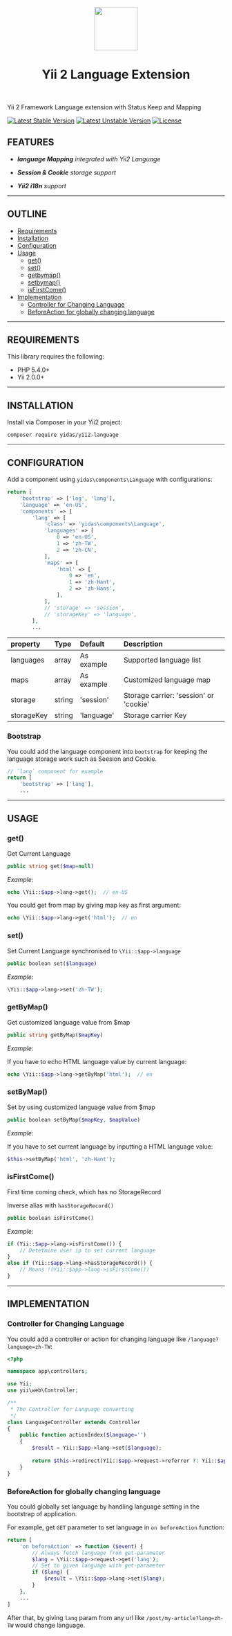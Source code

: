 <p align="center">
    <a href="https://github.com/yiisoft" target="_blank">
        <img src="https://avatars0.githubusercontent.com/u/993323" height="100px">
    </a>
    <h1 align="center">Yii 2 Language Extension</h1>
    <br>
</p>

Yii 2 Framework Language extension with Status Keep and Mapping

[![Latest Stable Version](https://poser.pugx.org/yidas/yii2-language/v/stable?format=flat-square)](https://packagist.org/packages/yidas/yii2-language)
[![Latest Unstable Version](https://poser.pugx.org/yidas/yii2-language/v/unstable?format=flat-square)](https://packagist.org/packages/yidas/yii2-language)
[![License](https://poser.pugx.org/yidas/yii2-language/license?format=flat-square)](https://packagist.org/packages/yidas/yii2-language)

FEATURES
--------

- ***language Mapping** integrated with Yii2 Language*

- ***Session & Cookie** storage support*

- ***Yii2 i18n** support*

---

OUTLINE
-------

* [Requirements](#requirements)
* [Installation](#installation)
* [Configuration](#configuration)
* [Usage](#usage)
    - [get()](#get)
    - [set()](#set)
    - [getbymap()](#getbymap)
    - [setbymap()](#setbymap)
    - [isFirstCome()](#isfirstcome)
* [Implementation](implementation)
    - [Controller for Changing Language](#controller-for-changing-language)
    - [BeforeAction for globally changing language](#beforeaction-for-globally-changing-language)
    
---

REQUIREMENTS
------------

This library requires the following:

- PHP 5.4.0+
- Yii 2.0.0+

---


INSTALLATION
------------

Install via Composer in your Yii2 project:

```
composer require yidas/yii2-language
```

---

CONFIGURATION
-------------

Add a component using `yidas\components\Language` with configurations:

```php
return [
    'bootstrap' => ['log', 'lang'],
    'language' => 'en-US',
    'components' => [
        'lang' => [
            'class' => 'yidas\components\Language',
            'languages' => [
                0 => 'en-US',
                1 => 'zh-TW',
                2 => 'zh-CN',
            ],
            'maps' => [
                'html' => [
                    0 => 'en',
                    1 => 'zh-Hant',
                    2 => 'zh-Hans',
                ],
            ],
            // 'storage' => 'session',
            // 'storageKey' => 'language',
        ],
        ...
```

|property|Type|Default|Description|
|:-|:-|:-|:-|
|languages|array|As example|Supported language list|
|maps|array|As example|Customized language map|
|storage|string|'session'|Storage carrier: 'session' or 'cookie'|
|storageKey|string|'language'|Storage carrier Key|

### Bootstrap

You could add the language component into `bootstrap` for keeping the language storage work such as Seesion and Cookie.

```php
// `lang` component for example
return [
    'bootstrap' => ['lang'], 
    ...
```

---

USAGE
-----

### get()

Get Current Language

```php
public string get($map=null)
```

*Example:*

```php
echo \Yii::$app->lang->get();  // en-US
```

You could get from map by giving map key as first argument:

```php
echo \Yii::$app->lang->get('html');  // en
```

### set()

Set Current Language synchronised to `\Yii::$app->language`

```php
public boolean set($language)
```

*Example:*

```php
\Yii::$app->lang->set('zh-TW');
```

### getByMap()

Get customized language value from $map

```php
public string getByMap($mapKey)
```

*Example:*

If you have to echo HTML language value by current language:

```php
echo \Yii::$app->lang->getByMap('html');  // en
```

### setByMap()

Set by using customized language value from $map

```php
public boolean setByMap($mapKey, $mapValue)
```

*Example:*

If you have to set current language by inputting a HTML language value:

```php
$this->setByMap('html', 'zh-Hant');
```

### isFirstCome()

First time coming check, which has no StorageRecord

Inverse alias with `hasStorageRecord()`

```php
public boolean isFirstCome()
```

*Example:*

```php
if (Yii::$app->lang->isFirstCome()) {
    // Detetmine user ip to set current language
} 
else if (Yii::$app->lang->hasStorageRecord()) {
    // Means !(Yii::$app->lang->isFirstCome())
}
```

---

IMPLEMENTATION
--------------

### Controller for Changing Language

You could add a controller or action for changing language like `/language?language=zh-TW`:

```php
<?php

namespace app\controllers;

use Yii;
use yii\web\Controller;

/**
 * The Controller for Language converting
 */
class LanguageController extends Controller
{
    public function actionIndex($language='')
    {
        $result = Yii::$app->lang->set($language);
        
        return $this->redirect(Yii::$app->request->referrer ?: Yii::$app->homeUrl);
    }
}
```

### BeforeAction for globally changing language

You could globally set language by handling language setting in the bootstrap of application.

For example, get `GET` parameter to set language in `on beforeAction` function:

```php
return [
    'on beforeAction' => function ($event) {
        // Always fetch language from get-parameter
        $lang = \Yii::$app->request->get('lang');
        // Set to given language with get-parameter
        if ($lang) {
            $result = \Yii::$app->lang->set($lang);
        }
    },
    ...
]
```

After that, by giving `lang` param from any url like `/post/my-article?lang=zh-TW` would change language.
